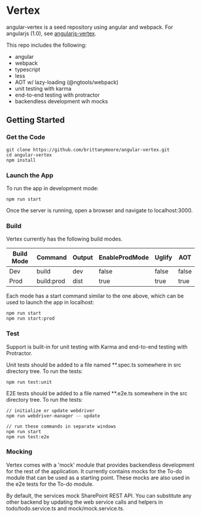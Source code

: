 # Vertex

angular-vertex is a seed repository using angular and webpack. For 
angularjs (1.0), see [angularjs-vertex](https://github.com/brittanymoore/angularjs-vertex).

This repo includes the following:
* angular
* webpack
* typescript
* less
* AOT w/ lazy-loading (@ngtools/webpack)
* unit testing with karma
* end-to-end testing with protractor
* backendless development wih mocks

## Getting Started

### Get the Code

```
git clone https://github.com/brittanymoore/angular-vertex.git
cd angular-vertex
npm install
```

### Launch the App

To run the app in development mode:

```
npm run start
```

Once the server is running, open a browser and navigate to localhost:3000.

### Build

Vertex currently has the following build modes.

| Build Mode        | Command        | Output   | EnableProdMode | Uglify | AOT   |
| ----------------- | -------------- | -------  | -------------- | ------ | ----- |
| Dev               | build          | dev      | false          | false  | false |
| Prod              | build:prod     | dist     | true           | true   | true  |

Each mode has a start command similar to the one above, which can be used to launch the app in localhost:

```
npm run start
npm run start:prod
```

### Test

Support is built-in for unit testing with Karma and end-to-end testing with Protractor.

Unit tests should be added to a file named **.spec.ts somewhere in src directory tree. To run the tests:

```
npm run test:unit
```

E2E tests should be added to a file named **.e2e.ts somewhere in the src directory tree. To run the tests:

```
// initialize or update webdriver
npm run webdriver-manager -- update

// run these commands in separate windows
npm run start
npm run test:e2e
```

### Mocking

Vertex comes with a 'mock' module that provides backendless development for 
the rest of the application. It currently contains mocks for the To-do module 
that can be used as a starting point. These mocks are also used in the e2e 
tests for the To-do module.

By default, the services mock SharePoint REST API. You can substitute any 
other backend by updating the web service calls and helpers in 
todo/todo.service.ts and mock/mock.service.ts.